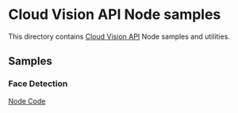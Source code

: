 # Cloud Vision API Node samples

This directory contains [Cloud Vision API](https://cloud.google.com/vision/) Node samples and utilities.

## Samples

### Face Detection

[Node Code](label)
